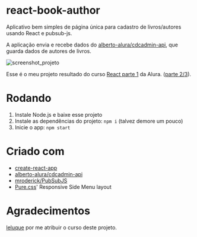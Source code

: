 # react-book-author
Aplicativo bem simples de página única para cadastro de livros/autores usando React e pubsub-js.

A aplicação envia e recebe dados do [alberto-alura/cdcadmin-api](https://github.com/alberto-alura/cdcadmin-api), que guarda dados de autores de livros.

![screenshot_projeto](https://user-images.githubusercontent.com/44736064/63740825-f25f5a00-c868-11e9-806f-0d5468b136e7.png)

Esse é o meu projeto resultado do curso [React parte 1](https://cursos.alura.com.br/course/react) da Alura. ([parte 2/3](https://github.com/g-otn/Instalura)).

# Rodando
1. Instale Node.js e baixe esse projeto
2. Instale as dependências do projeto: `npm i` (talvez demore um pouco)
3. Inicie o app: `npm start`


# Criado com
- [create-react-app](https://github.com/facebook/create-react-app/)
- [alberto-alura/cdcadmin-api](https://github.com/alberto-alura/cdcadmin-api)
- [mroderick/PubSubJS](https://github.com/mroderick/PubSubJS)
- [Pure.css](https://purecss.io)' Responsive Side Menu layout

# Agradecimentos
[leluque](https://github.com/leluque) por me atribuir o curso deste projeto.
